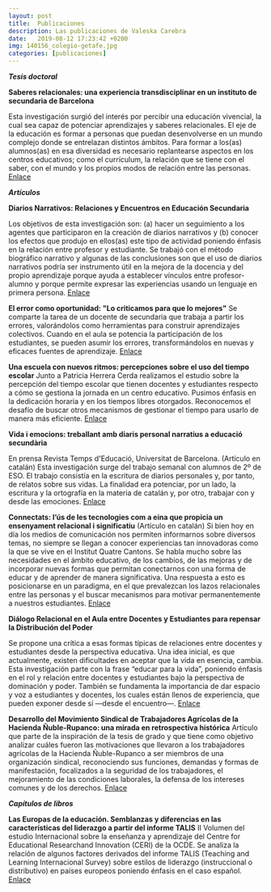 ```yaml
---
layout: post
title:  Publicaciones
description: Las publicaciones de Valeska Carebra
date:   2019-08-12 17:23:42 +0200
img: 140156_colegio-getafe.jpg
categories: [publicaciones]
---
```


**_Tesis doctoral_**

**Saberes relacionales: una experiencia transdisciplinar en un instituto de secundaria de Barcelona**

Esta investigación surgió del interés por percibir una educación vivencial, la cual sea capaz de potenciar aprendizajes y saberes relacionales. El eje de la educación es formar a personas que puedan desenvolverse en un mundo complejo donde se entrelazan distintos ámbitos. Para formar a los(as) alumnos(as) en esa diversidad es necesario replantearse aspectos en los centros educativos; como el currículum, la relación que se tiene con el saber, con el mundo y los propios modos de relación entre las personas. <a href="https://www.academia.edu/35022838/Saberes_relaciones_una_experiencia_transdiciplinar_en_un_instituto_de_secundaria_de_Barcelona" target="_blank">Enlace</a>


**_Artículos_**

**Diarios Narrativos: Relaciones y Encuentros en Educación Secundaria**

Los objetivos de esta investigación son: (a) hacer un seguimiento a los agentes que participaron en la creación de diarios narrativos y (b) conocer los efectos que produjo en ellos(as) este tipo de actividad poniendo énfasis en la relación entre profesor y estudiante. Se trabajó con el método biográfico narrativo y algunas de las conclusiones son que el uso de diarios narrativos podría ser instrumento útil en la mejora de la docencia y del propio aprendizaje porque ayuda a establecer vínculos entre profesor-alumno y porque permite expresar las experiencias usando un lenguaje en primera persona. <a href="http://hipatiapress.com/hpjournals/index.php/qre/article/view/1934/1872" target="_blank">Enlace</a>


**El error como oportunidad: "Lo criticamos para que lo mejores"** Se comparte la tarea de un docente de secundaria que trabaja a partir los errores, valorándolos como herramientas para construir aprendizajes colectivos. Cuando en el aula se potencia la participación de los estudiantes, se pueden asumir los errores, transformándolos en nuevas y eficaces fuentes de aprendizaje. <a href="http://auladesecundaria.grao.com/mmd/ODEyOTMyNTItYzM4MDY2YzdhZTVkNTJjYjJkODY2MDEzNjdjM2RhN2E=" target="_blank">Enlace</a>

**Una escuela con nuevos ritmos: percepciones sobre el uso del tiempo escolar** Junto a Patricia Herrera Cerda realizamos el estudio sobre la percepción del tiempo escolar que tienen docentes y estudiantes respecto a cómo se gestiona la jornada en un centro educativo. Pusimos énfasis en la dedicación horaria y en los tiempos libres otorgados. Reconocemos el desafío de buscar otros mecanismos de gestionar el tiempo para usarlo de manera más eficiente. <a href="http://www.perspectivaeducacional.cl/index.php/peducacional/article/view/371" target="_blank">Enlace</a>

**Vida i emocions: treballant amb diaris personal narratius a educació secundària**

En prensa Revista Temps d'Educació, Universitat de Barcelona. (Artículo en catalán) Esta investigación surge del trabajo semanal con alumnos de 2º de ESO. El trabajo consistía en la escritura de diarios personales y, por tanto, de relatos sobre sus vidas. La finalidad era potenciar, por un lado, la escritura y la ortografía en la materia de catalán y, por otro, trabajar con y desde las emociones. <a href="http://www.publicacions.ub.edu/revistes/tempsdeducacio51/default.asp?articulo=1324&modo=abstract" target="_blank">Enlace</a>

**Connectats: l’ús de les tecnologies com a eina que propicia un ensenyament relacional i significatiu** (Artículo en catalán) Si bien hoy en día los medios de comunicación nos permiten informarnos sobre diversos temas, no siempre se llegan a conocer experiencias tan innovadoras como la que se vive en el Institut Quatre Cantons. Se habla mucho sobre las necesidades en el ámbito educativo, de los cambios, de las mejoras y de incorporar nuevas formas que permitan conectarnos con una forma de educar y de aprender de manera significativa. Una respuesta a esto es posicionarse en un paradigma, en el que prevalezcan los lazos relacionales entre las personas y el buscar mecanismos para motivar permanentemente a nuestros estudiantes. <a href="http://www2.rosasensat.org/revistes/perspectiva-escolar/numero/381" target="_blank">Enlace</a>

**Diálogo Relacional en el Aula entre Docentes y Estudiantes para repensar la Distribución del Poder**

Se propone una crítica a esas formas típicas de relaciones entre docentes y estudiantes desde la perspectiva educativa. Una idea inicial, es que actualmente, existen dificultades en aceptar que la vida en esencia, cambia. Esta investigación parte con la frase “educar para la vida”, poniendo énfasis en el rol y relación entre docentes y estudiantes bajo la perspectiva de dominación y poder. También se fundamenta la importancia de dar espacio y voz a estudiantes y docentes, los cuales están llenos de experiencia, que pueden exponer desde sí —desde el encuentro—. <a href="http://dialnet.unirioja.es/descarga/articulo/4743434.pdf" target="_blank">Enlace</a>

**Desarrollo del Movimiento Sindical de Trabajadores Agrícolas de la Hacienda Ñuble-Rupanco: una mirada en retrospectiva histórica** Artículo que parte de la inspiración de la tesis de grado y que tiene como objetivo analizar cuáles fueron las motivaciones que llevaron a los trabajadores agrícolas de la  Hacienda Ñuble-Rupanco a ser miembros de una organización sindical, reconociendo sus funciones, demandas y formas de manifestación, focalizados a la seguridad de los trabajadores, el mejoramiento de las condiciones laborales, la defensa de los intereses comunes y de los derechos. <a href="http://dialnet.unirioja.es/descarga/articulo/4025462.pdf" target="_blank">Enlace</a>

**_Capítulos de libros_**

**Las Europas de la educación. Semblanzas y diferencias en las características del liderazgo a partir del informe TALIS** II Volumen del estudio Internacional sobre la enseñanza y aprendizaje del Centre for Educational Researchand Innovation (CERI) de la OCDE. Se analiza la relación de algunos factores derivados del informe TALIS (Teaching and Learning Internacional Survey) sobre estilos de liderazgo (instruccional o distributivo) en países europeos poniendo énfasis en el caso español. <a href="http://goo.gl/znnvGW" target="_blank">Enlace</a>
